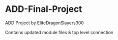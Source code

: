 # ADD-Final-Project
ADD Project by EliteDragonSlayers300

Contains updated module files & top level connection
